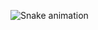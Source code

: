 ![Snake animation](https://github.com/joaovmorais/joaovmorais/blob/output/github-contribution-grid-snake.svg)
 
